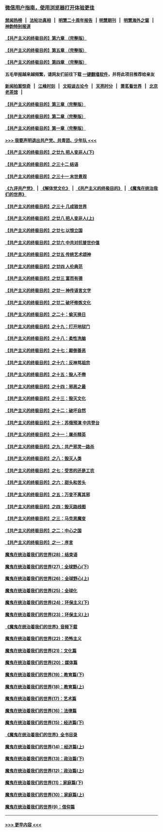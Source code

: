 ### [微信用户指南，使用浏览器打开体验更佳](https://github.com/gfw-breaker/banned-news1/blob/master/indexes/wechat-guide.md?t=0)
#### [禁闻热榜](热点新闻.md?t=0)  &nbsp;&nbsp;|&nbsp;&nbsp; [法轮功真相](https://github.com/gfw-breaker/truth/blob/master/README.md?t=0) &nbsp;&nbsp;|&nbsp;&nbsp; [明慧二十周年报告](https://github.com/gfw-breaker/mh-reports/blob/master/README.md?t=0) &nbsp;&nbsp;|&nbsp;&nbsp;[明慧期刊](https://github.com/gfw-breaker/mh-qikan) &nbsp;&nbsp;|&nbsp;&nbsp; [明慧海外之窗](https://github.com/gfw-breaker/mh-news/blob/master/README.md?t=0) &nbsp;&nbsp;|&nbsp;&nbsp; [神韵特别报道](https://github.com/gfw-breaker/mh-news/blob/master/shenyun.md?t=0)
#### [【共产主义的终极目的】第六章 （完整版）](../pages/nsc422/n11428913.md?t=02040244) 
#### [【共产主义的终极目的】第五章 （完整版）](../pages/nsc422/n11428912.md?t=02040244) 
#### [【共产主义的终极目的】第四章 （完整版）](../pages/nsc422/n11428907.md?t=02040244) 
#### 五毛举报越来越频繁，请网友们前往下载 [一键翻墙软件](https://github.com/gfw-breaker/ssr-accounts)，并将此项目推荐给亲友
#### [新闻拍案惊奇](https://github.com/gfw-breaker/banned-news1/blob/master/pages/link4.md) &nbsp;&nbsp;|&nbsp;&nbsp; [江峰时刻](https://github.com/gfw-breaker/banned-news1/blob/master/pages/link4.md) &nbsp;&nbsp;|&nbsp;&nbsp; [文昭谈古论今](https://github.com/gfw-breaker/banned-news1/blob/master/pages/link4.md) &nbsp;&nbsp;|&nbsp;&nbsp; [天亮时分](https://github.com/gfw-breaker/banned-news1/blob/master/pages/link4.md) &nbsp;&nbsp;|&nbsp;&nbsp; [萧茗看世界](https://github.com/gfw-breaker/banned-news1/blob/master/pages/link4.md) &nbsp;&nbsp;|&nbsp;&nbsp; [北京老茶馆](https://github.com/gfw-breaker/banned-news1/blob/master/pages/link4.md) &nbsp;&nbsp;|&nbsp;&nbsp; 
#### [【共产主义的终极目的】第三章（完整版）](../pages/nsc422/n11428848.md?t=02040244) 
#### [【共产主义的终极目的】第二章（完整版）](../pages/nsc422/n11428831.md?t=02040244) 
#### [【共产主义的终极目的】第一章（完整版）](../pages/nsc422/n11417651.md?t=02040244) 
#### [>>> 我要声明退出共产党、共青团、少年队 <<<](https://github.com/begood0513/goodnews/blob/master/quit/letter.md) 
#### [【共产主义的终极目的】之廿九 把人变非人(下)](../pages/nsc422/n11344140.md?t=02040244) 
#### [【共产主义的终极目的】之三十二 结语](../pages/nsc422/n11360535.md?t=02040244) 
#### [【共产主义的终极目的】之三十一 末世景观](../pages/nsc422/n11351129.md?t=02040244) 
#### [《九评共产党》](https://github.com/begood0513/9ping.md/blob/master/README.md) &nbsp;|&nbsp; [《解体党文化》](../../../../jtdwh.md/blob/master/README.md)  &nbsp;|&nbsp; [《共产主义的终极目的》](../../../../gczydzjmd.md/blob/master/README.md) &nbsp;|&nbsp; [《魔鬼在统治我们的世界》](../../../../mgztzwmdsj.md/blob/master/README.md) 
#### [【共产主义的终极目的】之三十 几成狼世界](../pages/nsc422/n11348280.md?t=02040244) 
#### [【共产主义的终极目的】之廿八 把人变非人(上)](../pages/nsc422/n11340492.md?t=02040244) 
#### [【共产主义的终极目的】之廿七 以恨立国](../pages/nsc422/n11336944.md?t=02040244) 
#### [【共产主义的终极目的】之廿六 中共对抗普世价值](../pages/nsc422/n11324785.md?t=02040244) 
#### [【共产主义的终极目的】之廿五 传统艺术颂神](../pages/nsc422/n11296396.md?t=02040244) 
#### [【共产主义的终极目的】之廿四 人伦典范](../pages/nsc422/n11296397.md?t=02040244) 
#### [【共产主义的终极目的】之廿三 富而有德](../pages/nsc422/n11283598.md?t=02040244) 
#### [【共产主义的终极目的】之廿一 神传语言文字](../pages/nsc422/n11263265.md?t=02040244) 
#### [【共产主义的终极目的】之廿二 破坏修炼文化](../pages/nsc422/n11245728.md?t=02040244) 
#### [【共产主义的终极目的】之二十：偷天换日](../pages/nsc422/n11238846.md?t=02040244) 
#### [【共产主义的终极目的】之十九：打开地狱门](../pages/nsc422/n11206376.md?t=02040244) 
#### [【共产主义的终极目的】之十八：柔性洗脑](../pages/nsc422/n11199994.md?t=02040244) 
#### [【共产主义的终极目的】之十七：颠倒善恶](../pages/nsc422/n11179782.md?t=02040244) 
#### [【共产主义的终极目的】之十六：反神骂祖宗](../pages/nsc422/n11166798.md?t=02040244) 
#### [【共产主义的终极目的】之十五：毁人不倦](../pages/nsc422/n11166792.md?t=02040244) 
#### [【共产主义的终极目的】之十四：邪恶之最](../pages/nsc422/n11150249.md?t=02040244) 
#### [【共产主义的终极目的】之十三：毁灭文化](../pages/nsc422/n11135227.md?t=02040244) 
#### [【共产主义的终极目的】之十二：破坏自然](../pages/nsc422/n11135214.md?t=02040244) 
#### [【共产主义的终极目的】之十：苏俄预演 中共登台](../pages/nsc422/n11118424.md?t=02040244) 
#### [【共产主义的终极目的】之十一：屠杀精英](../pages/nsc422/n11118442.md?t=02040244) 
#### [【共产主义的终极目的】之九：共产邪灵一路杀](../pages/nsc422/n11114139.md?t=02040244) 
#### [【共产主义的终极目的】之八：毁灭人类](../pages/nsc422/n11108503.md?t=02040244) 
#### [【共产主义的终极目的】之七：受苦的还是工农](../pages/nsc422/n11101809.md?t=02040244) 
#### [【共产主义的终极目的】之六：甜头和苦头](../pages/nsc422/n11096971.md?t=02040244) 
#### [【共产主义的终极目的】之五：万变不离其邪](../pages/nsc422/n11091285.md?t=02040244) 
#### [【共产主义的终极目的】之四：毁灭路线图](../pages/nsc422/n11086284.md?t=02040244) 
#### [【共产主义的终极目的】之三：马克思魔变](../pages/nsc422/n11061941.md?t=02040244) 
#### [【共产主义的终极目的】之二：中心之国](../pages/nsc422/n11047728.md?t=02040244) 
#### [【共产主义的终极目的】之一：序言](../pages/nsc422/n11086077.md?t=02040244) 
#### [魔鬼在统治着我们的世界(28)：结束语](../pages/nsc422/n10936246.md?t=02040244) 
#### [魔鬼在统治着我们的世界(27)：全球野心(下)](../pages/nsc422/n10928319.md?t=02040244) 
#### [魔鬼在统治着我们的世界(26)：全球野心(上)](../pages/nsc422/n10900318.md?t=02040244) 
#### [魔鬼在统治着我们的世界(25)：全球化](../pages/nsc422/n10788205.md?t=02040244) 
#### [魔鬼在统治着我们的世界(24)：环保主义(下)](../pages/nsc422/n10695307.md?t=02040244) 
#### [魔鬼在统治着我们的世界(23)：环保主义(上)](../pages/nsc422/n10688613.md?t=02040244) 
#### [《魔鬼在统治着我们的世界》音频下载](../pages/nsc422/n10635553.md?t=02040244) 
#### [魔鬼在统治着我们的世界(22)：恐怖主义](../pages/nsc422/n10614727.md?t=02040244) 
#### [魔鬼在统治着我们的世界(21)：文化篇](../pages/nsc422/n10597706.md?t=02040244) 
#### [魔鬼在统治着我们的世界(20)：媒体篇](../pages/nsc422/n10586579.md?t=02040244) 
#### [魔鬼在统治着我们的世界(19)：教育篇(下)](../pages/nsc422/n10564808.md?t=02040244) 
#### [魔鬼在统治着我们的世界(18)：教育篇(上)](../pages/nsc422/n10526970.md?t=02040244) 
#### [魔鬼在统治着我们的世界(17)：艺术篇](../pages/nsc422/n10499093.md?t=02040244) 
#### [魔鬼在统治着我们的世界(16)：法律篇](../pages/nsc422/n10485969.md?t=02040244) 
#### [魔鬼在统治着我们的世界(15)：经济篇(下)](../pages/nsc422/n10469975.md?t=02040244) 
#### [《魔鬼在统治着我们的世界》全书目录](../pages/nsc422/n10464261.md?t=02040244) 
#### [魔鬼在统治着我们的世界(14)：经济篇(上)](../pages/nsc422/n10457370.md?t=02040244) 
#### [魔鬼在统治着我们的世界(13)：政治篇(下)](../pages/nsc422/n10448270.md?t=02040244) 
#### [魔鬼在统治着我们的世界(12)：政治篇(上)](../pages/nsc422/n10444576.md?t=02040244) 
#### [魔鬼在统治着我们的世界(11)：家庭篇(下)](../pages/nsc422/n10440961.md?t=02040244) 
#### [魔鬼在统治着我们的世界(10)：家庭篇(上)](../pages/nsc422/n10435448.md?t=02040244) 
#### [魔鬼在统治着我们的世界(9)：信仰篇](../pages/nsc422/n10432159.md?t=02040244) 

----
#### [ >>> 更早内容 <<< ](../indexes/nsc422-earlier.md)
